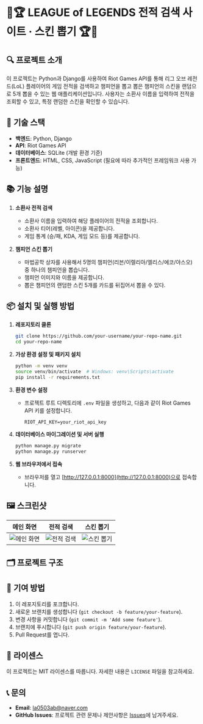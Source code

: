 # 💎🏆 LEAGUE of LEGENDS 전적 검색 사이트 · 스킨 뽑기 🏆💎  


## 🔍 프로젝트 소개
이 프로젝트는 Python과 Django를 사용하여 Riot Games API를 통해 리그 오브 레전드(LoL) 플레이어의 게임 전적을 검색하고 챔피언을 뽑고 뽑은 챔피언의 스킨을 랜덤으로 5개 뽑을 수 있는 웹 애플리케이션입니다. 사용자는 소환사 이름을 입력하여 전적을 조회할 수 있고, 특정 랜덤한 스킨을 확인할 수 있습니다.  



## 🔧 기술 스택
- **백엔드**: Python, Django
- **API**: Riot Games API
- **데이터베이스**: SQLite (개발 환경 기준)
- **프론트엔드**: HTML, CSS, JavaScript (필요에 따라 추가적인 프레임워크 사용 가능)

## 📚 기능 설명
1. **소환사 전적 검색**
   - 소환사 이름을 입력하여 해당 플레이어의 전적을 조회합니다.
   - 소환사 티어(레벨, 아이콘)을 제공합니다.
   - 게임 통계 (승/패, KDA, 게임 모드 등)를 제공합니다.

2. **챔피언 스킨 뽑기**
   - 마법공학 상자를 사용해서 5명의 챔피언(리븐/이렐리아/엘리스/에코/야스오) 중 하나의 챔피언을 뽑습니다.
   - 챔피언 이미지와 이름을 제공합니다.
   - 뽑은 챔피언의 랜덤한 스킨 5개를 카드를 뒤집어서 뽑을 수 있다.
   

## 📦 설치 및 실행 방법
1. **레포지토리 클론**
    ```bash
    git clone https://github.com/your-username/your-repo-name.git
    cd your-repo-name
    ```

2. **가상 환경 설정 및 패키지 설치**
    ```bash
    python -m venv venv
    source venv/bin/activate  # Windows: venv\Scripts\activate
    pip install -r requirements.txt
    ```

3. **환경 변수 설정**
   - 프로젝트 루트 디렉토리에 `.env` 파일을 생성하고, 다음과 같이 Riot Games API 키를 설정합니다.
     ```
     RIOT_API_KEY=your_riot_api_key
     ```

4. **데이터베이스 마이그레이션 및 서버 실행**
    ```bash
    python manage.py migrate
    python manage.py runserver
    ```

5. **웹 브라우저에서 접속**
   - 브라우저를 열고 [http://127.0.0.1:8000](http://127.0.0.1:8000)으로 접속합니다.

## 🖼️ 스크린샷
| 메인 화면 | 전적 검색 | 스킨 뽑기 |
|-----------|-----------| -----------|
| <img src="https://github.com/user-attachments/assets/e43958ad-ea78-4fa6-967a-7a8e685a465d" alt="메인 화면" style="vertical-align: top;" /> | <img src="https://github.com/user-attachments/assets/b94b1077-8df7-4b7b-8cdc-dcf2fbac1691" alt="전적 검색" style="vertical-align: top;" /> | <img src="https://github.com/user-attachments/assets/e339bbbc-10b6-43f9-93ca-b7a44754d694" alt="스킨 뽑기" style="vertical-align: top;" /> |

## 🗂️ 프로젝트 구조



## 🤝 기여 방법
1. 이 레포지토리를 포크합니다.
2. 새로운 브랜치를 생성합니다 (`git checkout -b feature/your-feature`).
3. 변경 사항을 커밋합니다 (`git commit -m 'Add some feature'`).
4. 브랜치에 푸시합니다 (`git push origin feature/your-feature`).
5. Pull Request를 엽니다.

## 📄 라이센스
이 프로젝트는 MIT 라이센스를 따릅니다. 자세한 내용은 `LICENSE` 파일을 참고하세요.

## 📞 문의
- **Email**: la0503ab@naver.com
- **GitHub Issues**: 프로젝트 관련 문제나 제안사항은 [Issues](https://github.com/lolsearch-0712/Python-LoLSearch/issues)에 남겨주세요.

